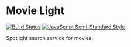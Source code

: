 # Movie Light

[![Build Status](https://travis-ci.org/sigv/movielight.svg?branch=master)](https://travis-ci.org/sigv/movielight)
[![JavaScript Semi-Standard Style](https://img.shields.io/badge/code%20style-semistandard-brightgreen.svg?style=flat-square)](https://github.com/Flet/semistandard)

Spotlight search service for movies.
